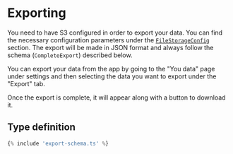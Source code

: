 # Exporting

You need to have S3 configured in order to export your data. You can find the necessary
configuration parameters under the
[`FileStorageConfig`](../configuration.md#all-parameters) section. The export will be made
in JSON format and always follow the schema (`CompleteExport`) described below.

You can export your data from the app by going to the "You data" page under settings and
then selecting the data you want to export under the "Export" tab.

Once the export is complete, it will appear along with a button to download it.

## Type definition

```ts
{% include 'export-schema.ts' %}
```
